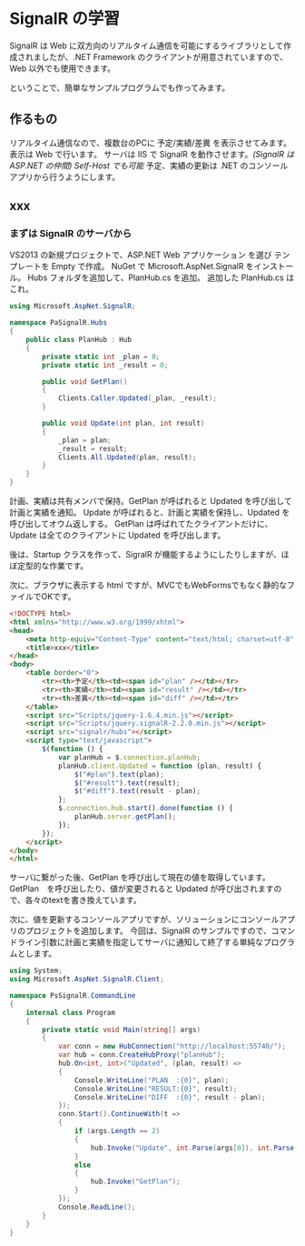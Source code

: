 ﻿# SignalR の学習

SignalR は Web に双方向のリアルタイム通信を可能にするライブラリとして作成されましたが、.NET Framework のクライアントが用意されていますので、Web 以外でも使用できます。

ということで、簡単なサンプルプログラムでも作ってみます。

## 作るもの

リアルタイム通信なので、複数台のPCに 予定/実績/差異 を表示させてみます。
表示は Web で行います。
サーバは IIS で SignalR を動作させます。_(SignalR は ASP.NET の仲間) Self-Host でも可能_
予定、実績の更新は .NET のコンソールアプリから行うようにします。

## xxx

### まずは SignalR のサーバから

VS2013 の新規プロジェクトで、ASP.NET Web アプリケーション を選び テンプレートを Empty で作成。
NuGet で Microsoft.AspNet.SignalR をインストール。
Hubs フォルダを追加して、PlanHub.cs を追加。
追加した PlanHub.cs はこれ。
``` csharp
using Microsoft.AspNet.SignalR;

namespace PaSignalR.Hubs
{
    public class PlanHub : Hub
    {
        private static int _plan = 0;
        private static int _result = 0;

        public void GetPlan()
        {
            Clients.Caller.Updated(_plan, _result);
        }

        public void Update(int plan, int result)
        {
            _plan = plan;
            _result = result;
            Clients.All.Updated(plan, result);
        }
    }
}
```
計画、実績は共有メンバで保持。GetPlan が呼ばれると Updated を呼び出して計画と実績を通知。
Update が呼ばれると、計画と実績を保持し、Updated を呼び出してオウム返しする。
GetPlan は呼ばれてたクライアントだけに、Update は全てのクライアントに Updated を呼び出します。

後は、Startup クラスを作って、SigralR が機能するようにしたりしますが、ほぼ定型的な作業です。

次に、ブラウザに表示する html ですが、MVCでもWebFormsでもなく静的なファイルでOKです。

``` html
<!DOCTYPE html>
<html xmlns="http://www.w3.org/1999/xhtml">
<head>
    <meta http-equiv="Content-Type" content="text/html; charset=utf-8" />
    <title>xxx</title>
</head>
<body>
    <table border="0">
        <tr><th>予定</th><td><span id="plan" /></td></tr>
        <tr><th>実績</th><td><span id="result" /></td></tr>
        <tr><th>差異</th><td><span id="diff" /></td></tr>
    </table>
    <script src="Scripts/jquery-1.6.4.min.js"></script>
    <script src="Scripts/jquery.signalR-2.2.0.min.js"></script>
    <script src="signalr/hubs"></script>
    <script type="text/javascript">
        $(function () {
            var planHub = $.connection.planHub;
            planHub.client.Updated = function (plan, result) {
                $("#plan").text(plan);
                $("#result").text(result);
                $("#diff").text(result - plan);
            };
            $.connection.hub.start().done(function () {
                planHub.server.getPlan();
            });
        });
    </script>
</body>
</html>
```
サーバに繋がった後、GetPlan を呼び出して現在の値を取得しています。
GetPlan　を呼び出したり、値が変更されると Updated が呼び出されますので、各々のtextを書き換えています。

次に、値を更新するコンソールアプリですが、ソリューションにコンソールアプリのプロジェクトを追加します。
今回は、SignalR のサンプルですので、コマンドライン引数に計画と実績を指定してサーバに通知して終了する単純なプログラムとします。
``` csharp
using System;
using Microsoft.AspNet.SignalR.Client;

namespace PsSignalR.CommandLine
{
    internal class Program
    {
        private static void Main(string[] args)
        {
            var conn = new HubConnection("http://localhost:55740/");
            var hub = conn.CreateHubProxy("planHub");
            hub.On<int, int>("Updated", (plan, result) =>
            {
                Console.WriteLine("PLAN  :{0}", plan);
                Console.WriteLine("RESULT:{0}", result);
                Console.WriteLine("DIFF  :{0}", result - plan);
            });
            conn.Start().ContinueWith(t =>
            {
                if (args.Length == 2)
                {
                    hub.Invoke("Update", int.Parse(args[0]), int.Parse(args[1]));
                }
                else
                {
                    hub.Invoke("GetPlan");
                }
            });
            Console.ReadLine();
        }
    }
}
```
